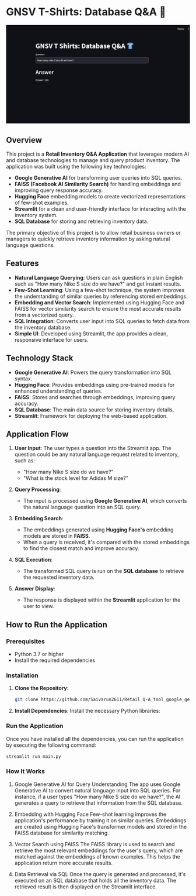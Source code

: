 # GNSV T-Shirts: Database Q&A 🧵

![Application Preview](./Final_Application.png)

## Overview
This project is a **Retail Inventory Q&A Application** that leverages modern AI and database technologies to manage and query product inventory. The application was built using the following key technologies:

- **Google Generative AI** for transforming user queries into SQL queries.
- **FAISS (Facebook AI Similarity Search)** for handling embeddings and improving query response accuracy.
- **Hugging Face** embedding models to create vectorized representations of few-shot examples.
- **Streamlit** for a clean and user-friendly interface for interacting with the inventory system.
- **SQL Database** for storing and retrieving inventory data.

The primary objective of this project is to allow retail business owners or managers to quickly retrieve inventory information by asking natural language questions.

## Features
- **Natural Language Querying**: Users can ask questions in plain English such as "How many Nike S size do we have?" and get instant results.
- **Few-Shot Learning**: Using a few-shot technique, the system improves the understanding of similar queries by referencing stored embeddings.
- **Embedding and Vector Search**: Implemented using Hugging Face and FAISS for vector similarity search to ensure the most accurate results from a vectorized query.
- **SQL Integration**: Converts user input into SQL queries to fetch data from the inventory database.
- **Simple UI**: Developed using Streamlit, the app provides a clean, responsive interface for users.

## Technology Stack
- **Google Generative AI**: Powers the query transformation into SQL syntax.
- **Hugging Face**: Provides embeddings using pre-trained models for enhanced understanding of queries.
- **FAISS**: Stores and searches through embeddings, improving query accuracy.
- **SQL Database**: The main data source for storing inventory details.
- **Streamlit**: Framework for deploying the web-based application.

## Application Flow

1. **User Input**: The user types a question into the Streamlit app. The question could be any natural language request related to inventory, such as:
   - "How many Nike S size do we have?"
   - "What is the stock level for Adidas M size?"

2. **Query Processing**:
    - The input is processed using **Google Generative AI**, which converts the natural language question into an SQL query.

3. **Embedding Search**:
    - The embeddings generated using **Hugging Face's** embedding models are stored in **FAISS**.
    - When a query is received, it's compared with the stored embeddings to find the closest match and improve accuracy.

4. **SQL Execution**:
    - The transformed SQL query is run on the **SQL database** to retrieve the requested inventory data.

5. **Answer Display**:
    - The response is displayed within the **Streamlit** application for the user to view.

## How to Run the Application

### Prerequisites
- Python 3.7 or higher
- Install the required dependencies

### Installation

1. **Clone the Repository**:
    ```bash
    git clone https://github.com/Saivarun2611/Retail_Q-A_tool_google_genAI.git
    
    ```

2. **Install Dependencies**:
     Install the necessary Python libraries:
   

### Run the Application

Once you have installed all the dependencies, you can run the application by executing the following command:

```bash
streamlit run main.py
```



### How It Works
1. Google Generative AI for Query Understanding
The app uses Google Generative AI to convert natural language input into SQL queries. For instance, if a user types "How many Nike S size do we have?", the AI generates a query to retrieve that information from the SQL database.

2. Embedding with Hugging Face
Few-shot learning improves the application's performance by training it on similar queries. Embeddings are created using Hugging Face's transformer models and stored in the FAISS database for similarity matching.

3. Vector Search using FAISS
The FAISS library is used to search and retrieve the most relevant embeddings for the user's query, which are matched against the embeddings of known examples. This helps the application return more accurate results.

4. Data Retrieval via SQL
Once the query is generated and processed, it's executed on an SQL database that holds all the inventory data. The retrieved result is then displayed on the Streamlit interface.
